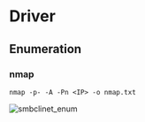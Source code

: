 # Driver 

## Enumeration
### nmap
```
nmap -p- -A -Pn <IP> -o nmap.txt

```
![smbclinet_enum](https://github.com/foxxyy23-Security/foxxyy23.github.io/blob/main/images/smbclient_enum.png)
